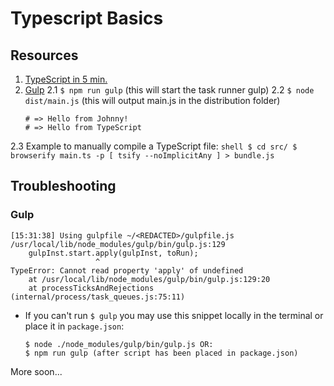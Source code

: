 # Typescript Basics

## Resources

1. [TypeScript in 5 min.](https://www.typescriptlang.org/docs/handbook/typescript-in-5-minutes.html)
2. [Gulp](https://www.typescriptlang.org/docs/handbook/gulp.html)
  2.1 `$ npm run gulp` (this will start the task runner gulp)
  2.2 `$ node dist/main.js` (this will output main.js in the distribution folder)
    ```
    # => Hello from Johnny!
    # => Hello from TypeScript
    ```
  2.3 Example to manually compile a TypeScript file:
    ```shell
    $ cd src/
    $ browserify main.ts -p [ tsify --noImplicitAny ] > bundle.js
    ```

## Troubleshooting

### Gulp

```shell
[15:31:38] Using gulpfile ~/<REDACTED>/gulpfile.js
/usr/local/lib/node_modules/gulp/bin/gulp.js:129
    gulpInst.start.apply(gulpInst, toRun);
                   ^
TypeError: Cannot read property 'apply' of undefined
    at /usr/local/lib/node_modules/gulp/bin/gulp.js:129:20
    at processTicksAndRejections (internal/process/task_queues.js:75:11)
```

- If you can't run `$ gulp` you may use this snippet locally in the terminal or place it in `package.json`:
  ```
  $ node ./node_modules/gulp/bin/gulp.js OR:
  $ npm run gulp (after script has been placed in package.json)
  ```

More soon...
